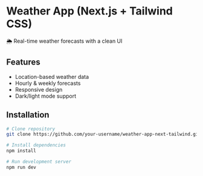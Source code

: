 # Weather App (Next.js + Tailwind CSS)

🌦️ Real-time weather forecasts with a clean UI

## Features

- Location-based weather data
- Hourly & weekly forecasts
- Responsive design
- Dark/light mode support

## Installation

```bash
# Clone repository
git clone https://github.com/your-username/weather-app-next-tailwind.git

# Install dependencies
npm install

# Run development server
npm run dev
```
